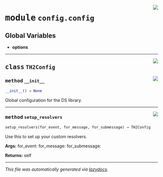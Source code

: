 <!-- markdownlint-disable -->

<a href="../../th2_data_services/config/config.py#L0"><img align="right" style="float:right;" src="https://img.shields.io/badge/-source-cccccc?style=flat-square"></a>

# <kbd>module</kbd> `config.config`




**Global Variables**
---------------
- **options**


---

<a href="../../th2_data_services/config/config.py#L22"><img align="right" style="float:right;" src="https://img.shields.io/badge/-source-cccccc?style=flat-square"></a>

## <kbd>class</kbd> `TH2Config`




<a href="../../th2_data_services/config/config.py#L23"><img align="right" style="float:right;" src="https://img.shields.io/badge/-source-cccccc?style=flat-square"></a>

### <kbd>method</kbd> `__init__`

```python
__init__() → None
```

Global configuration for the DS library. 




---

<a href="../../th2_data_services/config/config.py#L51"><img align="right" style="float:right;" src="https://img.shields.io/badge/-source-cccccc?style=flat-square"></a>

### <kbd>method</kbd> `setup_resolvers`

```python
setup_resolvers(for_event, for_message, for_submessage) → TH2Config
```

Use this to set up your custom resolvers. 



**Args:**
  for_event:  for_message:  for_submessage: 



**Returns:**
  self 




---

_This file was automatically generated via [lazydocs](https://github.com/ml-tooling/lazydocs)._
